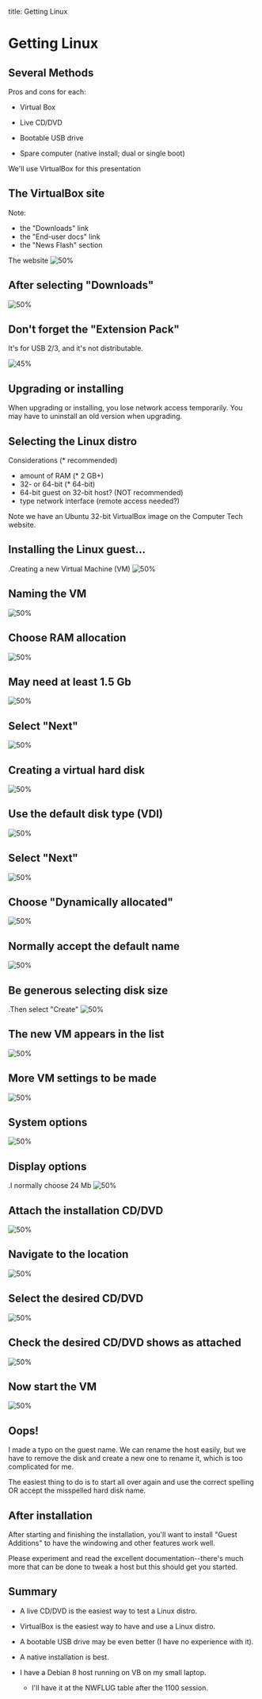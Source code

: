 title: Getting Linux
<!-- insert-file headers.md -->

<!-- insert-file prelims.md -->

# Getting Linux

## Several Methods

Pros and cons for each:

- Virtual Box

- Live CD/DVD

- Bootable USB drive

- Spare computer (native install; dual or single boot)

We'll use VirtualBox for this presentation

## The VirtualBox site

Note:

- the "Downloads" link
- the "End-user docs" link
- the "News Flash" section

The website
![50%](./pics/vbox-site.png)

## After selecting "Downloads"

![50%](./pics/vbox-dloads.png)


## Don't forget the "Extension Pack"

It's for USB 2/3, and it's not distributable.

![45%](./pics/vbox-dloads-2.png)


## Upgrading or installing

When upgrading or installing, you lose network access temporarily.
You may have to uninstall an old version when upgrading.


## Selecting the Linux distro

Considerations (* recommended)

- amount of RAM (* 2 GB+)
- 32- or 64-bit (* 64-bit)
- 64-bit guest on 32-bit host? (NOT recommended)
- type network interface (remote access needed?)

Note we have an Ubuntu 32-bit VirtualBox image on the Computer Tech website.

## Installing the Linux guest...

.Creating a new Virtual Machine (VM)
![50%](./pics/vbox-01.png)

## Naming the VM

![50%](./pics/vbox-02.png)

## Choose RAM allocation

![50%](./pics/vbox-03.png)

## May need at least 1.5 Gb

![50%](./pics/vbox-05.png)

## Select "Next"

![50%](./pics/vbox-06.png)

## Creating a virtual hard disk

![50%](./pics/vbox-07.png)

## Use the default disk type (VDI)

![50%](./pics/vbox-08.png)

## Select "Next"

![50%](./pics/vbox-09.png)

## Choose "Dynamically allocated"

![50%](./pics/vbox-10.png)

## Normally accept the default name

![50%](./pics/vbox-11.png)

## Be generous selecting disk size

.Then select "Create"
![50%](./pics/vbox-12.png)

## The new VM appears in the list

![50%](./pics/vbox-13.png)

## More VM settings to be made

![50%](./pics/vbox-14.png)

## System options

![50%](./pics/vbox-15.png)

## Display options

.I normally choose 24 Mb
![50%](./pics/vbox-16.png)

## Attach the installation CD/DVD

![50%](./pics/vbox-17.png)

## Navigate to the location

![50%](./pics/vbox-18.png)

## Select the desired CD/DVD

![50%](./pics/vbox-19.png)

## Check the desired CD/DVD shows as attached

![50%](./pics/vbox-20.png)

## Now start the VM

![50%](./pics/vbox-21.png)

## Oops!

I made a typo on the guest name.  We can rename the host easily,
but we have to remove the disk and create a new one to rename it,
which is too complicated for me.

The easiest thing to do is to start all over again and use the correct
spelling OR accept the misspelled hard disk name.

## After installation

After starting and finishing the installation, you'll want to install
"Guest Additions" to have the windowing and other features work well.

Please experiment and read the excellent documentation--there's much
more that can be done to tweak a host but this should get you started.

## Summary

- A live CD/DVD is the easiest way to test a Linux distro.

- VirtualBox is the easiest way to have and use a Linux distro.

- A bootable USB drive may be even better (I have no experience with it).

- A native installation is best.

- I have a Debian 8 host running on VB on my small laptop.

    - I'll have it at the NWFLUG table after the 1100 session.

<!-- insert-file closer-help.md -->
